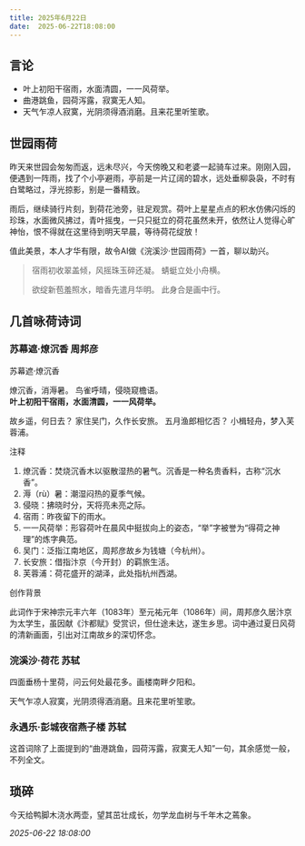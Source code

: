 ```yaml
---
title: 2025年6月22日 
date:  2025-06-22T18:08:00
---
```


## 言论

- 叶上初阳干宿雨，水面清圆，一一风荷举。
- 曲港跳鱼，园荷泻露，寂寞无人知。
- 天气乍凉人寂寞，光阴须得酒消磨。且来花里听笙歌。


<!-- more -->

## 世园雨荷

昨天来世园会匆匆而返，远未尽兴，今天傍晚又和老婆一起骑车过来。刚刚入园，便遇到一阵雨，找了个小亭避雨，亭前是一片辽阔的碧水，远处垂柳袅袅，不时有白鹭略过，浮光掠影，别是一番精致。

雨后，继续骑行片刻，到荷花池旁，驻足观赏。荷叶上星星点点的积水仿佛闪烁的珍珠，水面微风拂过，青叶摇曳，一只只挺立的荷花虽然未开，依然让人觉得心旷神怡，恨不得就在这里待到明天早晨，等待荷花绽放！

值此美景，本人才华有限，故令AI做《浣溪沙·世园雨荷》一首，聊以助兴。

> 宿雨初收翠盖倾，风摇珠玉碎还凝。
> 蜻蜓立处小舟横。
> 
> 欲绽新苞羞照水，暗香先遣月华明。
> 此身合是画中行。


## 几首咏荷诗词  


### 苏幕遮·燎沉香 周邦彦

苏幕遮·燎沉香

燎沉香，消溽暑。 
鸟雀呼晴，侵晓窥檐语。  
**叶上初阳干宿雨，水面清圆，一一风荷举。**  

故乡遥，何日去？
家住吴门，久作长安旅。
五月渔郎相忆否？
小楫轻舟，梦入芙蓉浦。

注释

1. 燎沉香：焚烧沉香木以驱散湿热的暑气。沉香是一种名贵香料，古称“沉水香”。
2. 溽（rù）暑：潮湿闷热的夏季气候。
3. 侵晓：拂晓时分，天将亮未亮之际。
4. 宿雨：昨夜留下的雨水。
5. 一一风荷举：形容荷叶在晨风中挺拔向上的姿态，“举”字被誉为“得荷之神理”的炼字典范。
6. 吴门：泛指江南地区，周邦彦故乡为钱塘（今杭州）。
7. 长安旅：借指汴京（今开封）的羁旅生活。
8. 芙蓉浦：荷花盛开的湖泽，此处指杭州西湖。

创作背景

此词作于宋神宗元丰六年（1083年）至元祐元年（1086年）间，周邦彦久居汴京为太学生，虽因献《汴都赋》受赏识，但仕途未达，遂生乡思。词中通过夏日风荷的清新画面，引出对江南故乡的深切怀念。

### 浣溪沙·荷花 苏轼

四面垂杨十里荷，问云何处最花多。画楼南畔夕阳和。

天气乍凉人寂寞，光阴须得酒消磨。且来花里听笙歌。

### 永遇乐·彭城夜宿燕子楼 苏轼

这首词除了上面提到的“曲港跳鱼，园荷泻露，寂寞无人知”一句，其余感觉一般，不列全文。

## 琐碎

今天给鸭脚木浇水两壶，望其茁壮成长，勿学龙血树与千年木之蔫象。

*2025-06-22 18:08:00*